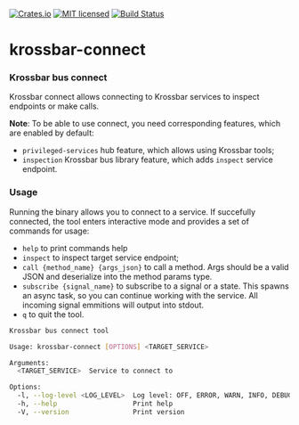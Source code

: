 [![Crates.io][crates-badge]][crates-url]
[![MIT licensed][mit-badge]][mit-url]
[![Build Status][actions-badge]][actions-url]

[crates-badge]: https://img.shields.io/crates/v/krossbar-connect.svg
[crates-url]: https://crates.io/crates/krossbar-connect
[mit-badge]: https://img.shields.io/badge/license-MIT-blue.svg
[mit-url]: https://github.com/krossbar-platform/krossbar-bus/blob/main/LICENSE
[actions-badge]: https://github.com/krossbar-platform/krossbar-bus/actions/workflows/ci.yml/badge.svg
[actions-url]: https://github.com/krossbar-platform/krossbar-bus/actions/workflows/ci.yml

# krossbar-connect

### Krossbar bus connect

Krossbar connect allows connecting to Krossbar services to inspect endpoints or make calls.

**Note**: To be able to use connect, you need corresponding features, which are enabled by default:
- `privileged-services` hub feature, which allows using Krossbar tools;
- `inspection` Krossbar bus library feature, which adds `inspect` service endpoint.

### Usage
Running the binary allows you to connect to a service. If succefully connected, the tool enters
interactive mode and provides a set of commands for usage:
- `help` to print commands help
- `inspect` to inspect target service endpoint;
- `call {method_name} {args_json}` to call a method. Args should be a valid JSON and deserialize into the method params type.
- `subscribe {signal_name}` to subscribe to a signal or a state. This spawns an async task, so you can continue working with the service. All incoming signal emmitions will output into stdout.
- `q` to quit the tool.

```bash
Krossbar bus connect tool

Usage: krossbar-connect [OPTIONS] <TARGET_SERVICE>

Arguments:
  <TARGET_SERVICE>  Service to connect to

Options:
  -l, --log-level <LOG_LEVEL>  Log level: OFF, ERROR, WARN, INFO, DEBUG, TRACE [default: WARN]
  -h, --help                   Print help
  -V, --version                Print version
```

